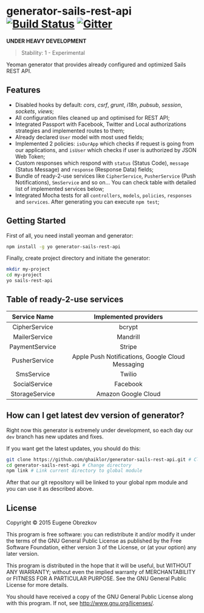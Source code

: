 # generator-sails-rest-api [![Build Status](https://secure.travis-ci.org/ghaiklor/generator-sails-rest-api.png?branch=master)](https://travis-ci.org/ghaiklor/generator-sails-rest-api) [![Gitter](https://badges.gitter.im/Join%20Chat.svg)](https://gitter.im/ghaiklor/generator-sails-rest-api?utm_source=badge&utm_medium=badge&utm_campaign=pr-badge&utm_content=badge)

**UNDER HEAVY DEVELOPMENT**

> Stability: 1 - Experimental

Yeoman generator that provides already configured and optimized Sails REST API.

## Features

- Disabled hooks by default: *cors*, *csrf*, *grunt*, *i18n*, *pubsub*, *session*, *sockets*, *views*;
- All configuration files cleaned up and optimised for REST API;
- Integrated Passport with Facebook, Twitter and Local authorizations strategies and implemented routes to them;
- Already declared `User` model with most used fields;
- Implemented 2 policies: `isOurApp` which checks if request is going from our applications, and `isUser` which checks if user is authorized by JSON Web Token;
- Custom responses which respond with `status` (Status Code), `message` (Status Message) and `response` (Response Data) fields;
- Bundle of ready-2-use services like `CipherService`, `PusherService` (Push Notifications), `SmsService` and so on... You can check table with detailed list of implemented services below;
- Integrated Mocha tests for all `controllers`, `models`, `policies`, `responses` and `services`. After generating you can execute `npm test`;

## Getting Started

First of all, you need install yeoman and generator:

```bash
npm install -g yo generator-sails-rest-api
```

Finally, create project directory and initiate the generator:

```bash
mkdir my-project
cd my-project
yo sails-rest-api
```

## Table of ready-2-use services

|  Service Name  |               Implemented providers              |
|:--------------:|:------------------------------------------------:|
| CipherService  | bcrypt                                           |
| MailerService  | Mandrill                                         |
| PaymentService | Stripe                                           |
| PusherService  | Apple Push Notifications, Google Cloud Messaging |
| SmsService     | Twilio                                           |
| SocialService  | Facebook                                         |
| StorageService | Amazon Google Cloud                              |

## How can I get latest dev version of generator?

Right now this generator is extremely under development, so each day our `dev` branch has new updates and fixes.

If you want get the latest updates, you should do this:

```bash
git clone https://github.com/ghaiklor/generator-sails-rest-api.git # Clone the repository
cd generator-sails-rest-api # Change directory
npm link # Link current directory to global module
```

After that our git repository will be linked to your global npm module and you can use it as described above.

## License

Copyright © 2015 Eugene Obrezkov

This program is free software: you can redistribute it and/or modify
it under the terms of the GNU General Public License as published by
the Free Software Foundation, either version 3 of the License, or
(at your option) any later version.

This program is distributed in the hope that it will be useful,
but WITHOUT ANY WARRANTY; without even the implied warranty of
MERCHANTABILITY or FITNESS FOR A PARTICULAR PURPOSE. See the
GNU General Public License for more details.

You should have received a copy of the GNU General Public License
along with this program. If not, see <http://www.gnu.org/licenses/>.
